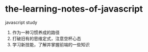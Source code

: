 # the-learning-notes-of-javascript
javascript study

1. 作为一种习惯养成的路径
2. 打破旧有的思维定式，注意空杯心态
3. 学习新技能，了解并掌握前端的一些知识